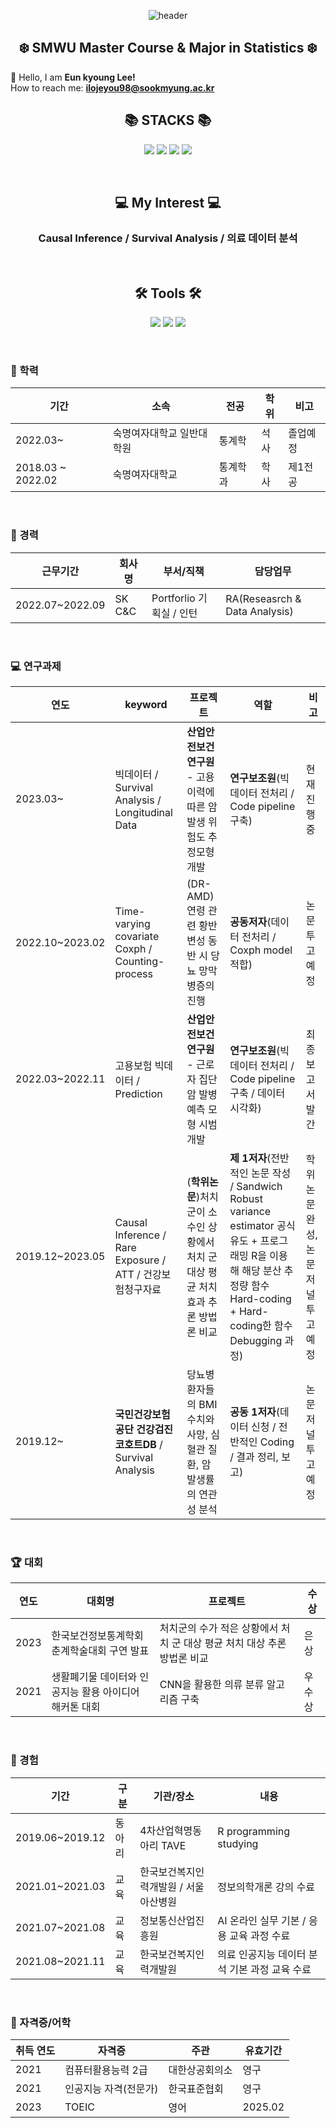 <div align="center">

![header](https://capsule-render.vercel.app/api?type=waving&color=timeGradient&text=Welcome%20to%20Eun-kyoung's%20GitHub%20👋&animation=twinkling&fontSize=35&fontAlignY=40&fontAlign=50&height=250)


## :snowflake: **SMWU Master Course & Major in Statistics** :snowflake:
</div>

👋 Hello, I am **Eun kyoung Lee!**<br> 
 How to reach me: **ilojeyou98@sookmyung.ac.kr**<br/> 
 
<div align=center><h2>📚 STACKS 📚</h2></div>
<div align=center>
<p>
  <img src="https://img.shields.io/badge/R-276DC3?style=for-the-badge&logo=R&logoColor=white">
  <img src="https://img.shields.io/badge/-SAS-blue?style=for-the-badge&logo=SAS&logoColor=white">
  <img src="https://img.shields.io/badge/mysql-%2300f.svg?style=for-the-badge&logo=mysql&logoColor=white">
  <img src="https://img.shields.io/badge/python-3776AB?style=for-the-badge&logo=python&logoColor=white"> 
 <p>
</div>	
<br>

<div align=center><h2>💻 My Interest 💻 </h2></div>	
<div align=center><h3>Causal Inference / Survival Analysis / 의료 데이터 분석</h3></div>	
<br>

<div align=center><h2>🛠 Tools 🛠</h2></div>
<div align=center>
<p>
<img src="https://img.shields.io/badge/Rstudio-276DC3?style=for-the-badge&logo=rstudio&logoColor=white"/>
<img src="https://img.shields.io/badge/Google Colab-F9AB00?style=for-the-badge&logo=Google Colab&logoColor=white"/>
<img src="https://img.shields.io/badge/Slack-E34F26?style=for-the-badge&logo=HTML5&logoColor=white" />
 <p>
</div>
<br>

### 📝 학력
|기간|소속|전공|학위|비고|
|-|-|-|-|-|
|2022.03~|숙명여자대학교 일반대학원|통계학|석사|졸업예정|
|2018.03 ~ 2022.02|숙명여자대학교|통계학과|학사|제1전공|
<br>

### 🏫 경력
|근무기간|회사명|부서/직책|담당업무|
|-|-|-|-|
|2022.07~2022.09|SK C&C|Portforlio 기획실 / 인턴|RA(Reseasrch & Data Analysis)|
<br>

### 💻 연구과제
|연도|keyword|프로젝트|역할|비고|
|-|-|-|-|-|
|2023.03~|빅데이터 / Survival Analysis / Longitudinal Data|**산업안전보건연구원** - 고용 이력에 따른 암 발생 위험도 추정모형 개발|**연구보조원**(빅데이터 전처리 / Code pipeline 구축)|현재 진행 중|
|2022.10~2023.02|Time-varying covariate Coxph / Counting-process|(DR-AMD)연령 관련 황반 변성 동반 시 당뇨 망막병증의 진행|**공동저자**(데이터 전처리 / Coxph model 적합)|논문투고예정|
|2022.03~2022.11|고용보험 빅데이터 / Prediction|**산업안전보건연구원** - 근로자 집단 암 발병 예측 모형 시범 개발|**연구보조원**(빅데이터 전처리 / Code pipeline 구축 / 데이터 시각화)|최종 보고서 발간|
|2019.12~2023.05|Causal Inference / Rare Exposure / ATT / 건강보험청구자료|(**학위논문**)처치 군이 소수인 상황에서 처치 군 대상 평균 처치 효과 추론 방법론 비교|**제 1저자**(전반적인 논문 작성 / Sandwich Robust variance estimator 공식 유도 + 프로그래밍 R을 이용해 해당 분산 추정량 함수 Hard-coding + Hard-coding한 함수 Debugging 과정)|학위 논문 완성, 논문 저널 투고 예정|
|2019.12~|**국민건강보험공단 건강검진코호트DB** / Survival Analysis|당뇨병 환자들의 BMI수치와 사망, 심혈관 질환, 암 발생률의 연관성 분석|**공동 1저자**(데이터 신청 / 전반적인 Coding / 결과 정리, 보고)|논문 저널 투고 예정|

<br>

### 🏆 대회
|연도|대회명|프로젝트|수상|
|-|-|-|-|
|2023|한국보건정보통계학회 춘계학술대회 구연 발표|처치군의 수가 적은 상황에서 처치 군 대상 평균 처치 대상 추론 방법론 비교|은상|
|2021|생활폐기물 데이터와 인공지능 활용 아이디어 해커톤 대회|CNN을 활용한 의류 분류 알고리즘 구축|우수상|

<br>

### 📆 경험
|기간|구분|기관/장소|내용|
|-|-|-|-|
|2019.06~2019.12|동아리|4차산업혁명동아리 TAVE|R programming studying|
|2021.01~2021.03|교육|한국보건복지인력개발원 / 서울아산병원|정보의학개론 강의 수료|
|2021.07~2021.08|교육|정보통신산업진흥원|AI 온라인 실무 기본 / 응용 교육 과정 수료|
|2021.08~2021.11|교육|한국보건복지인력개발원|의료 인공지능 데이터 분석 기본 과정 교육 수료|

<br>

### 📜 자격증/어학
|취득 연도|자격증|주관|유효기간|
|-|-|-|-|
|2021|컴퓨터활용능력 2급|대한상공회의소|영구|
|2021|인공지능 자격(전문가)|한국표준협회|영구|
|2023|TOEIC|영어|2025.02|

<br>
